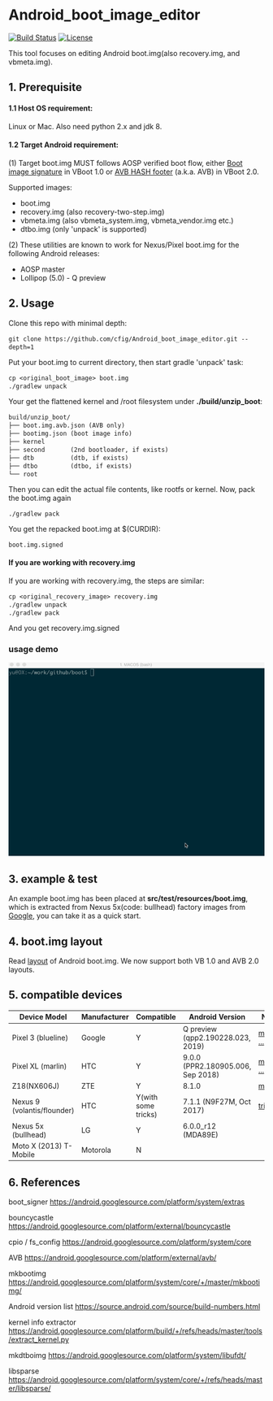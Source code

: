 # Android_boot_image_editor
[![Build Status](https://travis-ci.org/cfig/Android_boot_image_editor.svg?branch=master)](https://travis-ci.org/cfig/Android_boot_image_editor)
[![License](http://img.shields.io/:license-apache-blue.svg?style=flat-square)](http://www.apache.org/licenses/LICENSE-2.0.html)

This tool focuses on editing Android boot.img(also recovery.img, and vbmeta.img).

## 1. Prerequisite
#### 1.1 Host OS requirement:

Linux or Mac.
Also need python 2.x and jdk 8.

#### 1.2 Target Android requirement:

(1) Target boot.img MUST follows AOSP verified boot flow, either [Boot image signature](https://source.android.com/security/verifiedboot/verified-boot#signature_format) in VBoot 1.0 or [AVB HASH footer](https://android.googlesource.com/platform/external/avb/+/master/README.md#The-VBMeta-struct) (a.k.a. AVB) in VBoot 2.0.

Supported images:
 - boot.img
 - recovery.img (also recovery-two-step.img)
 - vbmeta.img (also vbmeta\_system.img, vbmeta\_vendor.img etc.)
 - dtbo.img (only 'unpack' is supported)

(2) These utilities are known to work for Nexus/Pixel boot.img for the following Android releases:

 - AOSP master
 - Lollipop (5.0) - Q preview

## 2. Usage
Clone this repo with minimal depth:

    git clone https://github.com/cfig/Android_boot_image_editor.git --depth=1

Put your boot.img to current directory, then start gradle 'unpack' task:

    cp <original_boot_image> boot.img
    ./gradlew unpack

Your get the flattened kernel and /root filesystem under **./build/unzip\_boot**:

    build/unzip_boot/
    ├── boot.img.avb.json (AVB only)
    ├── bootimg.json (boot image info)
    ├── kernel
    ├── second       (2nd bootloader, if exists)
    ├── dtb          (dtb, if exists)
    ├── dtbo         (dtbo, if exists)
    └── root

Then you can edit the actual file contents, like rootfs or kernel.
Now, pack the boot.img again

    ./gradlew pack

You get the repacked boot.img at $(CURDIR):

    boot.img.signed

#### If you are working with recovery.img
If you are working with recovery.img, the steps are similar:

    cp <original_recovery_image> recovery.img
    ./gradlew unpack
    ./gradlew pack

And you get recovery.img.signed


### usage demo
![](doc/op.gif)

## 3. example & test
An example boot.img has been placed at **src/test/resources/boot.img**, which is extracted from Nexus 5x(code: bullhead) factory images from [Google](https://dl.google.com/dl/android/aosp/bullhead-mda89e-factory-29247942.tgz), you can take it as a quick start.

## 4. boot.img layout
Read [layout](doc/layout.md) of Android boot.img.
We now support both VB 1.0 and AVB 2.0 layouts.

## 5. compatible devices

| Device Model                   | Manufacturer | Compatible           | Android Version          | Note |
|--------------------------------|--------------|----------------------|--------------------------|------|
| Pixel 3 (blueline)             | Google       | Y                    | Q preview (qpp2.190228.023, <Br>2019)| [more ...](doc/additional_tricks.md#pixel-3-blueline) |
| Pixel XL (marlin)              | HTC          | Y                    | 9.0.0 (PPR2.180905.006, <Br>Sep 2018)| [more ...](doc/additional_tricks.md#pixel-xl-marlin) |
| Z18(NX606J)                    | ZTE          | Y                    | 8.1.0                    | [more...](doc/additional_tricks.md#nx606j) |
| Nexus 9 (volantis/flounder)    | HTC          | Y(with some tricks)  | 7.1.1 (N9F27M, Oct 2017) | [tricks](doc/additional_tricks.md#tricks-for-nexus-9volantis)|
| Nexus 5x (bullhead)            | LG           | Y                    | 6.0.0_r12 (MDA89E)       |      |
| Moto X (2013) T-Mobile         | Motorola     | N                    |                          |      |

## 6. References

boot\_signer
https://android.googlesource.com/platform/system/extras

bouncycastle
https://android.googlesource.com/platform/external/bouncycastle

cpio / fs\_config
https://android.googlesource.com/platform/system/core

AVB
https://android.googlesource.com/platform/external/avb/

mkbootimg
https://android.googlesource.com/platform/system/core/+/master/mkbootimg/

Android version list
https://source.android.com/source/build-numbers.html

kernel info extractor
https://android.googlesource.com/platform/build/+/refs/heads/master/tools/extract_kernel.py

mkdtboimg
https://android.googlesource.com/platform/system/libufdt/

libsparse
https://android.googlesource.com/platform/system/core/+/refs/heads/master/libsparse/
